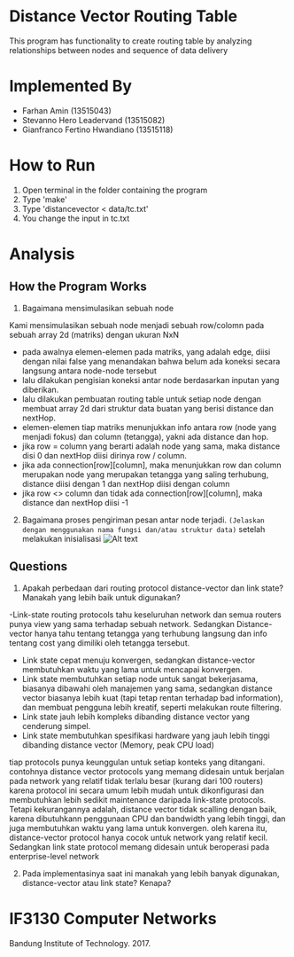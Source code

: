 # Distance Vector Routing Table
This program has functionality to create routing table by analyzing relationships between nodes and sequence of data delivery

# Implemented By
- Farhan Amin (13515043)
- Stevanno Hero Leadervand (13515082)
- Gianfranco Fertino Hwandiano (13515118)

# How to Run
1. Open terminal in the folder containing the program
2. Type 'make'
3. Type 'distancevector < data/tc.txt'
4. You change the input in tc.txt

# Analysis
## How the Program Works
1. Bagaimana mensimulasikan sebuah node

Kami mensimulasikan sebuah node menjadi sebuah row/colomn pada sebuah array 2d (matriks) dengan ukuran NxN
- pada awalnya elemen-elemen pada matriks, yang adalah edge, diisi dengan nilai false yang menandakan bahwa belum ada koneksi secara langsung antara node-node tersebut
- lalu dilakukan pengisian koneksi antar node berdasarkan inputan yang diberikan. 
- lalu dilakukan pembuatan routing table untuk setiap node dengan membuat array 2d dari struktur data buatan yang berisi distance dan nextHop.
- elemen-elemen tiap matriks menunjukkan info antara row (node yang menjadi fokus) dan column (tetangga), yakni ada distance dan hop. 
- jika row = column yang berarti adalah node yang sama, maka distance disi 0 dan nextHop diisi dirinya row / column.
- jika ada connection[row][column], maka menunjukkan row dan column merupakan node yang merupakan tetangga yang saling terhubung, distance diisi dengan 1 dan nextHop diisi dengan column
- jika row <> column dan tidak ada connection[row][column], maka distance dan nextHop diisi -1

2. Bagaimana proses pengiriman pesan antar node terjadi.
`(Jelaskan dengan menggunakan nama fungsi dan/atau struktur data)`
setelah melakukan inisialisasi
![Alt text](../inisialisasi.PNG?raw=true "Inisialisasi")

## Questions
1. Apakah perbedaan dari routing protocol distance-vector dan link state? Manakah yang lebih baik untuk digunakan?

-Link-state routing protocols tahu keseluruhan network dan semua routers punya view yang sama terhadap sebuah network. Sedangkan Distance-vector hanya tahu tentang tetangga yang terhubung langsung dan info tentang cost yang dimiliki oleh tetangga tersebut.
- Link state cepat menuju konvergen, sedangkan distance-vector membutuhkan waktu yang lama untuk mencapai konvergen.
- Link state membutuhkan setiap node untuk sangat bekerjasama, biasanya dibawahi oleh manajemen yang sama, sedangkan distance vector biasanya lebih kuat (tapi tetap rentan terhadap bad information), dan membuat pengguna lebih kreatif, seperti melakukan route filtering.
- Link state jauh lebih kompleks dibanding distance vector yang cenderung simpel.
- Link state membutuhkan spesifikasi hardware yang jauh lebih tinggi dibanding distance vector (Memory, peak CPU load)

tiap protocols punya keunggulan untuk setiap konteks yang ditangani. contohnya distance vector protocols yang memang didesain untuk berjalan pada network yang relatif tidak terlalu besar (kurang dari 100 routers) karena protocol ini secara umum lebih mudah untuk dikonfigurasi dan membutuhkan lebih sedikit maintenance daripada link-state protocols. Tetapi kekurangannya adalah, distance vector tidak scalling dengan baik, karena dibutuhkann penggunaan CPU dan bandwidth yang lebih tinggi, dan juga membutuhkan waktu yang lama untuk konvergen. oleh karena itu, distance-vector protocol hanya cocok untuk network yang relatif kecil. 
Sedangkan link state protocol memang didesain untuk beroperasi pada enterprise-level network   

2. Pada implementasinya saat ini manakah yang lebih banyak digunakan, distance-vector atau  link state? Kenapa?

 

# IF3130 Computer Networks
Bandung Institute of Technology. 2017.
